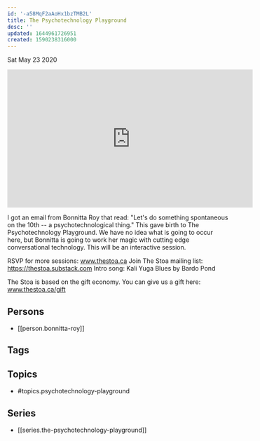 ```yaml
---
id: '-a58MqF2aAoHx1bzTMB2L'
title: The Psychotechnology Playground
desc: ''
updated: 1644961726951
created: 1590238316000
---
```





Sat May 23 2020

<iframe width="560" height="315" src="https://www.youtube.com/embed/pB9xh9pj1yA" title="The Psychotechnology Playground w/ Bonnitta Roy (May 22nd, 2020)" frameborder="0" allow="accelerometer; autoplay; clipboard-write; encrypted-media; gyroscope; picture-in-picture" allowfullscreen ></iframe>

I got an email from Bonnitta Roy that read: "Let's do something spontaneous on the 10th -- a psychotechnological thing." This gave birth to The Psychotechnology Playground. We have no idea what is going to occur here, but Bonnitta is going to work her magic with cutting edge conversational technology. This will be an interactive session.

RSVP for more sessions: www.thestoa.ca
Join The Stoa mailing list: https://thestoa.substack.com
Intro song: Kali Yuga Blues by Bardo Pond

The Stoa is based on the gift economy. You can give us a gift here: www.thestoa.ca/gift

## Persons

- [[person.bonnitta-roy]]

## Tags



## Topics

- #topics.psychotechnology-playground

## Series

- [[series.the-psychotechnology-playground]]


